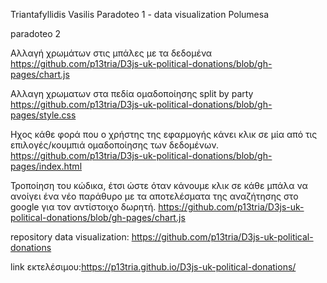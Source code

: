 Triantafyllidis Vasilis
Paradoteo 1 - data visualization
Polumesa 

paradoteo 2

 Αλλαγή χρωμάτων στις μπάλες με τα δεδομένα
 https://github.com/p13tria/D3js-uk-political-donations/blob/gh-pages/chart.js
 
 Αλλαγη χρωματων στα πεδία ομαδοποίησης split by party
 https://github.com/p13tria/D3js-uk-political-donations/blob/gh-pages/style.css
 
  Ηχος κάθε φορά που ο χρήστης της εφαρμογής κάνει κλικ σε μία από τις επιλογές/κουμπιά ομαδοποίησης των δεδομένων.
  https://github.com/p13tria/D3js-uk-political-donations/blob/gh-pages/index.html
  
  Τροποίηση του κώδικα, έτσι ώστε όταν κάνουμε κλικ σε κάθε μπάλα να ανοίγει ένα νέο παράθυρο με τα αποτελέσματα της αναζήτησης στο google   για τον αντίστοιχο δωρητή.
  https://github.com/p13tria/D3js-uk-political-donations/blob/gh-pages/chart.js
  
  repository data visualization: https://github.com/p13tria/D3js-uk-political-donations
  
  link εκτελέσιμου:https://p13tria.github.io/D3js-uk-political-donations/
 

 
